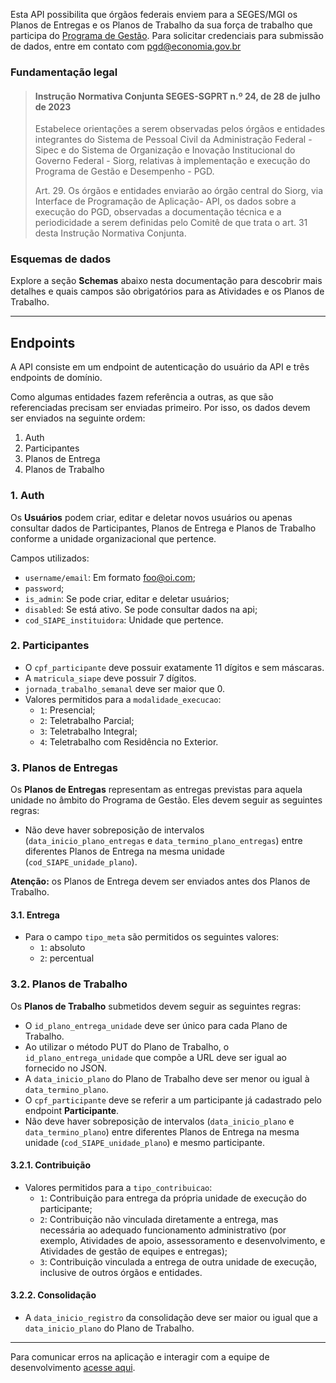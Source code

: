 Esta API possibilita que órgãos federais enviem  para a SEGES/MGI os
Planos de Entregas e os Planos de Trabalho da sua força de trabalho que
participa do
[Programa de Gestão](https://www.gov.br/servidor/pt-br/assuntos/programa-de-gestao).
Para solicitar credenciais para submissão de dados, entre em contato com
[pgd@economia.gov.br](mailto:pgd@economia.gov.br)

### Fundamentação legal

> #### Instrução Normativa Conjunta SEGES-SGPRT n.º 24, de 28 de julho de 2023
>
> Estabelece orientações a serem observadas pelos órgãos e entidades
> integrantes do Sistema de Pessoal Civil da Administração Federal -
> Sipec e do Sistema de Organização e Inovação Institucional do Governo
> Federal - Siorg, relativas à implementação e execução do Programa de
> Gestão e Desempenho - PGD.
>
> Art. 29. Os órgãos e entidades enviarão ao órgão central do Siorg, via
> Interface de Programação de Aplicação- API, os dados sobre a execução
> do PGD, observadas a documentação técnica e a periodicidade a serem
> definidas pelo Comitê de que trata o art. 31 desta Instrução Normativa
> Conjunta.

### Esquemas de dados

Explore a seção **Schemas** abaixo nesta documentação para descobrir mais
detalhes e quais campos são obrigatórios para as Atividades e os Planos
de Trabalho.

-------

## Endpoints

A API consiste em um endpoint de autenticação do usuário da API e três
endpoints de domínio.

Como algumas entidades fazem referência a outras, as que são referenciadas
precisam ser enviadas primeiro. Por isso, os dados devem ser enviados
na seguinte ordem:

1. Auth
2. Participantes
3. Planos de Entrega
4. Planos de Trabalho

### 1. Auth

Os **Usuários** podem criar, editar e deletar novos usuários ou apenas
consultar dados de Participantes, Planos de Entrega e Planos de Trabalho
conforme a unidade organizacional que pertence.

Campos utilizados:

* `username/email`: Em formato foo@oi.com;
* `password`;
* `is_admin`: Se pode criar, editar e deletar usuários;
* `disabled`: Se está ativo. Se pode consultar dados na api;
* `cod_SIAPE_instituidora`: Unidade que pertence.

### 2. Participantes

* O `cpf_participante` deve possuir exatamente 11 dígitos e sem máscaras.
* A `matricula_siape` deve possuir 7 dígitos.
* `jornada_trabalho_semanal` deve ser maior que 0.
* Valores permitidos para a `modalidade_execucao`:
  * `1`: Presencial;
  * `2`: Teletrabalho Parcial;
  * `3`: Teletrabalho Integral;
  * `4`: Teletrabalho com Residência no Exterior.


### 3. Planos de Entregas

Os **Planos de Entregas** representam as entregas previstas para aquela
unidade no âmbito do Programa de Gestão. Eles devem seguir as seguintes
regras:

* Não deve haver sobreposição de intervalos (`data_inicio_plano_entregas`
  e `data_termino_plano_entregas`) entre diferentes Planos de Entrega na
  mesma unidade (`cod_SIAPE_unidade_plano`).

**Atenção:** os Planos de Entrega devem ser enviados antes dos Planos de
Trabalho.

#### 3.1. Entrega

* Para o campo `tipo_meta` são permitidos os seguintes valores:
  * `1`: absoluto
  * `2`: percentual

### 3.2. Planos de Trabalho

Os **Planos de Trabalho** submetidos devem seguir as seguintes regras:
* O `id_plano_entrega_unidade` deve ser único para cada Plano de Trabalho.
* Ao utilizar o método PUT do Plano de Trabalho, o
  `id_plano_entrega_unidade` que compõe a URL deve ser igual ao fornecido
  no JSON.
* A `data_inicio_plano` do Plano de Trabalho deve ser menor ou igual à
  `data_termino_plano`.
* O `cpf_participante` deve se referir a um participante já cadastrado
  pelo endpoint **Participante**.
* Não deve haver sobreposição de intervalos (`data_inicio_plano` e
  `data_termino_plano`) entre diferentes Planos de Entrega na mesma
  unidade (`cod_SIAPE_unidade_plano`) e mesmo participante.

#### 3.2.1. Contribuição

* Valores permitidos para a `tipo_contribuicao`:
  * `1`: Contribuição para entrega da própria unidade de execução do
    participante;
  * `2`: Contribuição não vinculada diretamente a entrega, mas necessária
    ao adequado funcionamento administrativo (por exemplo, Atividades de
    apoio, assessoramento e desenvolvimento, e Atividades de gestão de
    equipes e entregas);
  * `3`: Contribuição vinculada a entrega de outra unidade de execução,
    inclusive de outros órgãos e entidades.


#### 3.2.2. Consolidação

* A `data_inicio_registro` da consolidação deve ser maior ou igual que a
  `data_inicio_plano` do Plano de Trabalho.


-------

Para comunicar erros na aplicação e interagir com a equipe de
desenvolvimento
[acesse aqui](https://github.com/gestaogovbr/api-pgd/issues).
